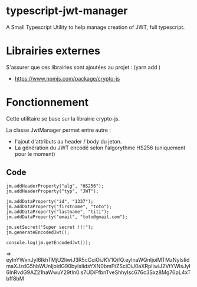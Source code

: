 # typescript-jwt-manager
A Small Typescript Utility to help manage creation of JWT, full typescript.

# Librairies externes

S'assurer que ces librairies sont ajoutées au projet : (yarn add <librairie>)
- https://www.npmjs.com/package/crypto-js

# Fonctionnement

Cette utilitaire se base sur la librairie crypto-js.

La classe JwtManager permet entre autre :
- l'ajout d'attributs au header / body du jeton.
- La génération du JWT encodé selon l'algorythme HS256 (uniquement pour le moment)

## Code

    jm.addHeaderProperty("alg", "HS256");
    jm.addHeaderProperty("typ", "JWT");

    jm.addDataProperty("id", "1337");
    jm.addDataProperty("firstname", "toto");
    jm.addDataProperty("lastname", "titi");
    jm.addDataProperty("email", "toto@gmail.com");
    
    jm.setSecret("Super secret !!!");
    jm.generateEncodedJwt();
    
    console.log(jm.getEncodedJwt());
    
=> eyInYWxnJyI6IkhTMjU2IiwiJ3R5cCciOiJKV1QifQ.eyInaWQnIjoiMTMzNyIsIidmaXJzdG5hbWUnIjoidG90byIsIidsYXN0bmFtZSciOiJ0aXRpIiwiJ2VtYWlsJyI6InRvdG9AZ21haWwuY29tIn0.s7UDiFfbnTveShhyIsc676c3Sxz8Mg76pL4xTbff8bM
